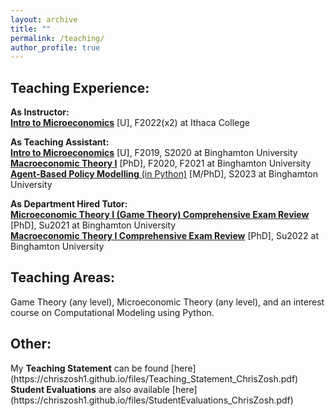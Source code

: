 ```yaml
---
layout: archive
title: ""
permalink: /teaching/
author_profile: true
---
```

<h2>Teaching Experience:</h2>
<b>As Instructor:</b><br>
<a href="https://www.coursicle.com/ithaca/courses/ECON/12200/"><b>Intro to Microeconomics</b></a> [U], F2022(x2) at Ithaca College

<b>As Teaching Assistant:</b><br>
<a href="https://catalog.binghamton.edu/preview_course_nopop.php?catoid=2&coid=17388/"><b>Intro to Microeconomics</b></a> [U], F2019, S2020 at Binghamton University<br>
<a href="https://catalog.binghamton.edu/preview_course_nopop.php?catoid=2&coid=17414"><b>Macroeconomic Theory I</b></a> [PhD], F2020, F2021 at Binghamton University<br>
<a href="https://catalog.binghamton.edu/preview_course_nopop.php?catoid=2&coid=17418"><b>Agent-Based Policy Modelling</b> (in Python)</a> [M/PhD], S2023 at Binghamton University

<b>As Department Hired Tutor:</b><br>
<a href="https://catalog.binghamton.edu/preview_course_nopop.php?catoid=2&coid=17412"><b>Microeconomic Theory I (Game Theory) Comprehensive Exam Review</b></a> [PhD], Su2021 at Binghamton University<br>
<a href="https://catalog.binghamton.edu/preview_course_nopop.php?catoid=2&coid=17414"><b>Macroeconomic Theory I Comprehensive Exam Review</b></a> [PhD], Su2022 at Binghamton University

<h2>Teaching Areas:</h2>
Game Theory (any level), Microeconomic Theory (any level), and an interest course on Computational Modeling using Python.

<h2>Other:</h2>
My <b>Teaching Statement</b> can be found [here](https://chriszosh1.github.io/files/Teaching_Statement_ChrisZosh.pdf)<br>
<b>Student Evaluations</b> are also available [here](https://chriszosh1.github.io/files/StudentEvaluations_ChrisZosh.pdf)